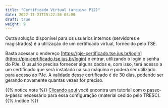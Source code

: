 ```yaml
---
title: "Certificado Virtual (arquivo P12)"
date: 2022-11-21T15:22:36-03:00
draft: true
weight: 9
---
```


Outra solução disponível para os usuários internos (servidores e magistrados) é a utilização de um certificado virtual, fornecido pelo TSE.

Basta acessar o endereço [https://pje-certificado.tse.jus.br/login](https://pje-certificado.tse.jus.br/login) e entrar, utilizando o login e senha do PJe. O usuário precisa fornecer alguns dados e, com isso, terá acesso a um certificado que será instalado na sua máquina e poderá ser utilizado para acesso ao PJe. A validade desse certificado é de 30 dias, podendo ser gerando novamente quantas vezes for preciso.

{{% notice note %}}
[Clicando aqui](/docs/PJE_certificado_token_virtual_v100.pdf) você encontra um tutorial com o passo-a-passo necessário para essa configuração (material cedido pelo TRESC).
{{% /notice %}}